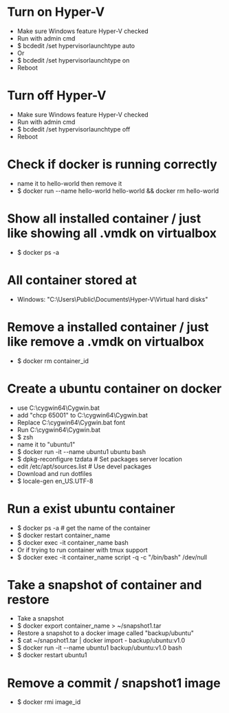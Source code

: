 Turn on Hyper-V
=====
* Make sure Windows feature Hyper-V checked
* Run with admin cmd
* $ bcdedit /set hypervisorlaunchtype auto
* Or
* $ bcdedit /set hypervisorlaunchtype on
* Reboot

Turn off Hyper-V 
=====
* Make sure Windows feature Hyper-V checked
* Run with admin cmd
* $ bcdedit /set hypervisorlaunchtype off
* Reboot

Check if docker is running correctly
=====
* name it to hello-world then remove it
* $ docker run --name hello-world hello-world && docker rm hello-world

Show all installed container / just like showing all .vmdk on virtualbox
=====
* $ docker ps -a

All container stored at
=====
* Windows: "C:\Users\Public\Documents\Hyper-V\Virtual hard disks"

Remove a installed container / just like remove a .vmdk on virtualbox
=====
* $ docker rm container_id

Create a ubuntu container on docker
=====
* use C:\cygwin64\Cygwin.bat
* add "chcp 65001" to C:\cygwin64\Cygwin.bat
* Replace C:\cygwin64\Cygwin.bat font
* Run C:\cygwin64\Cygwin.bat
* $ zsh
* name it to "ubuntu1"
* $ docker run -it --name ubuntu1 ubuntu bash
* $ dpkg-reconfigure tzdata # Set packages server location
* edit /etc/apt/sources.list # Use devel packages
* Download and run dotfiles
* $ locale-gen en_US.UTF-8

Run a exist ubuntu container
=====
* $ docker ps -a # get the name of the container
* $ docker restart container_name
* $ docker exec -it container_name bash
* Or if trying to run container with tmux support
* $ docker exec -it container_name script -q -c "/bin/bash" /dev/null

Take a snapshot of container and restore
=====
* Take a snapshot
* $ docker export container_name > ~/snapshot1.tar
* Restore a snapshot to a docker image called "backup/ubuntu"
* $ cat ~/snapshot1.tar | docker import - backup/ubuntu:v1.0
* $ docker run -it --name ubuntu1 backup/ubuntu:v1.0 bash
* $ docker restart ubuntu1

Remove a commit / snapshot1 image
=====
* $ docker rmi image_id